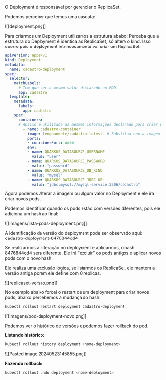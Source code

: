 O Deployment é responsável por gerenciar o ReplicaSet. 

Podemos perceber que temos uma cascata:

![[deployment.png]]

Para criarmos um Deployment utilizamos a estrutura abaixo:
Perceba que a estrutura do Deployment é identica ao ReplicaSet, só altera o kind. Isso ocorre pois o deployment intrinsecamente vai criar um ReplicaSet.
``` yaml
apiVersion: apps/v1
kind: Deployment
metadata:
  name: cadastro-deployment
spec:
  selector:
    matchLabels:
      # Tem que ser o mesmo valor declarado no POD.
      app: cadastro
  template:
    metadata:
      labels:
        app: cadastro
    spec:
      containers:
      # Abaixo é utilizado as mesmas informações declarado para criar um pod manualmente.
        - name: cadastro-container
          image: leogoandete/cadastro:latest  # Substitua com a imagem do seu contêiner
          ports:
          - containerPort: 8080
          env:
          - name: QUARKUS_DATASOURCE_USERNAME
            value: "user"
          - name: QUARKUS_DATASOURCE_PASSWORD
            value: "password"
          - name: QUARKUS_DATASOURCE_DB_KIND
            value: "mysql"
          - name: QUARKUS_DATASOURCE_JDBC_URL
            value: "jdbc:mysql://mysql-service:3306/cadastro"

```

Agora podemos alterar a imagem ou algum valor no Deployment e ele irá criar novos pods.

Podemos identificar quando os pods estão com versões diferentes, pois ele adiciona um hash ao final: 

![[imagens/lista-pods-deployment.png]]

A identificação da versão do deployment pode ser observado aqui:
cadastro-deployment-8476844cd4

Se realizarmos a alteração no deployment e aplicarmos, o hash 8476844cd4 será diferente.
Ele irá "excluir" os pods antigos e aplicar novos pods com o novo hash.

Ele realiza uma exclusão lógica, se listarmos os ReplicaSet, ele mantem a versão antiga porem ele define com 0 replicas.

![[replicaset-versao.png]]


No exemplo abaixo forcei o restart de um deployment para criar novos pods, abaixo percebemos a mudança do hash:

```bash
kubectl rollout restart deployment cadastro-deployment
```

![[imagens/pod-deployment-novo.png]]

Podemos ver o histórico de versões e podemos fazer rollback do pod.

**Listando histórico:**

```bash
kubectl rollout history deployment <nome-deployment>
```

![[Pasted image 20240523145855.png]]

**Fazendo rollback:**

```bash
kubectl rollout undo deployment <nome-deployment>
```

